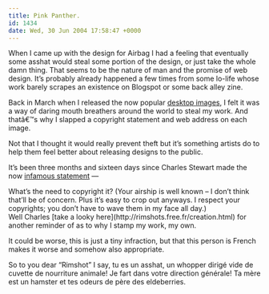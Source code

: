 ```yaml
---
title: Pink Panther.
id: 1434
date: Wed, 30 Jun 2004 17:58:47 +0000
---
```


When I came up with the design for Airbag I had a feeling that eventually some asshat would steal some portion of the design, or just take the whole damn thing. That seems to be the nature of man and the promise of web design. It’s probably already happened a few times from some lo-life whose work barely scrapes an existence on Blogspot or some back alley zine.  

Back in March when I released the now popular [desktop images](http://www.airbagindustries.com/archives/002772.php), I felt it was a way of daring mouth breathers around the world to steal my work. And thatâ€™s why I slapped a copyright statement and web address on each image.  

Not that I thought it would really prevent theft but it’s something artists do to help them feel better about releasing designs to the public.  

It’s been three months and sixteen days since Charles Stewart made the now [infamous statement](http://www.airbagindustries.com/archives/002772.php#6218) —



<div class="quote">What’s the need to copyright it? (Your airship is well known – I don’t think that’ll be of concern. Plus it’s easy to crop out anyways. I respect your copyrights; you don’t have to wave them in my face all day.)</div>Well Charles [take a looky here](http://rimshots.free.fr/creation.html) for another reminder of as to why I stamp my work, my own.  

It could be worse, this is just a tiny infraction, but that this person is French makes it worse and somehow also appropriate.  

So to you dear “Rimshot” I say, tu es un asshat, un whopper dirigé vide de cuvette de nourriture animale! Je fart dans votre direction générale! Ta mère est un hamster et tes odeurs de père des eldeberries.





